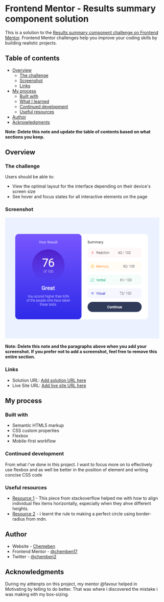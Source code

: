 # Frontend Mentor - Results summary component solution

This is a solution to the [Results summary component challenge on Frontend Mentor](https://www.frontendmentor.io/challenges/results-summary-component-CE_K6s0maV). Frontend Mentor challenges help you improve your coding skills by building realistic projects.

## Table of contents

- [Overview](#overview)
  - [The challenge](#the-challenge)
  - [Screenshot](#screenshot)
  - [Links](#links)
- [My process](#my-process)
  - [Built with](#built-with)
  - [What I learned](#what-i-learned)
  - [Continued development](#continued-development)
  - [Useful resources](#useful-resources)
- [Author](#author)
- [Acknowledgments](#acknowledgments)

**Note: Delete this note and update the table of contents based on what sections you keep.**

## Overview

### The challenge

Users should be able to:

- View the optimal layout for the interface depending on their device's screen size
- See hover and focus states for all interactive elements on the page

### Screenshot

![](./Screenshot%202023-04-27%20111855.png)

**Note: Delete this note and the paragraphs above when you add your screenshot. If you prefer not to add a screenshot, feel free to remove this entire section.**

### Links

- Solution URL: [Add solution URL here](https://your-solution-url.com)
- Live Site URL: [Add live site URL here](https://your-live-site-url.com)

## My process

### Built with

- Semantic HTML5 markup
- CSS custom properties
- Flexbox
- Mobile-first workflow

### Continued development

From what i've done in this project. I want to focus more on to effectively use flexbox and as well be better in the position of element and writing concise CSS code

### Useful resources

- [Resource 1](https://www.https://stackoverflow.com/questions/23621650/how-to-justify-a-single-flexbox-item-override-justify-content) - This piece from stackoverflow helped me with how to align individual flex items horizontally, especially when they ahve different heights.
- [Resource 2](https://developer.mozilla.org/en-US/docs/Web/CSS/border-radius) - i learnt the rule to making a perfect circle using border-radius from mdn.

## Author

- Website - [Chemeben](https://www.your-site.com)
- Frontend Mentor - [@chemben17](https://www.frontendmentor.io/profile/yourusername)
- Twitter - [@chemben2](https://www.twitter.com/yourusername)

## Acknowledgments

During my atttenpts on this project, my mentor @favour helped in Motivating by telling to do better. That was where i discovered the mistake i was making eith my box-sizing.
